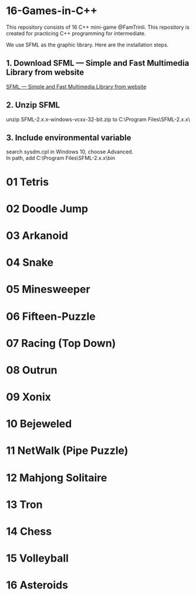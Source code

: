 # 16-Games-in-C++
This repository consists of 16 C++ mini-game @FamTrinli. This repository is created for practicing C++ programming for intermediate.  

We use SFML as the graphic library. Here are the installation steps.

## 1. Download SFML — Simple and Fast Multimedia Library from website
[SFML — Simple and Fast Multimedia Library from website](https://www.sfml-dev.org/download.php)

## 2. Unzip SFML
unzip SFML-2.x.x-windows-vcxx-32-bit.zip to C:\Program Files\SFML-2.x.x\  

## 3. Include environmental variable
search sysdm.cpl in Windows 10, choose Advanced.  
In path, add C:\Program Files\SFML-2.x.x\bin

# **01 Tetris**
# **02 Doodle Jump**
# **03 Arkanoid**
# **04 Snake**
# **05 Minesweeper**
# **06 Fifteen-Puzzle**
# **07 Racing (Top Down)**
# **08 Outrun**
# **09 Xonix**
# **10 Bejeweled**
# **11 NetWalk (Pipe Puzzle)**
# **12 Mahjong Solitaire**
# **13 Tron**
# **14 Chess**
# **15 Volleyball**
# **16 Asteroids**
